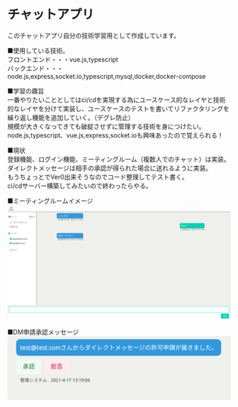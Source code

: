 # チャットアプリ

このチャットアプリ自分の技術学習用として作成しています。

■使用している技術。  
フロントエンド・・・vue.js,typescript  
バックエンド・・・node.js,express,socket.io,typescript,mysql,docker,docker-compose

■学習の趣旨  
一番やりたいこととしてはci/cdを実現する為にユースケース的なレイヤと技術的なレイヤを分けて実装し、ユースケースのテストを書いてリファクタリングを繰り返し機能を追加していく。（デグレ防止）  
規模が大きくなってきても破綻させずに管理する技術を身につけたい。  
node.js,typescript、vue.js,express,socket.ioも興味あったので覚えられる！

■現状  
登録機能、ログイン機能、ミーティングルーム（複数人でのチャット）は実装。ダイレクトメッセージは相手の承認が得られた場合に送れるように実装。  
もうちょっとでVer0出来そうなのでコード整理してテスト書く。  
ci/cdサーバー構築してみたいので終わったらやる。

■ミーティングルームイメージ  
![image meetingroom](https://github.com/TOnodera/chatterman/blob/main/documents/image/meetingroom.png)

■DM申請承認メッセージ  
![image dmapplication](https://github.com/TOnodera/chatterman/blob/main/documents/image/dm.png)
